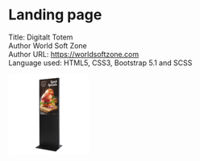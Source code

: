 ﻿
#  Landing page


Title:  Digitalt Totem \
Author World Soft Zone \
Author URL: https://worldsoftzone.com \
Language used: HTML5, CSS3, Bootstrap 5.1 and SCSS

<img src="/assets/img/product1.png">
